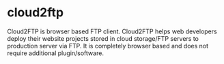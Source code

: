 cloud2ftp
=========

Cloud2FTP is browser based FTP client. Cloud2FTP helps web developers deploy their website projects stored in cloud storage/FTP servers to production server via FTP. It is completely browser based and does not require additional plugin/software.



